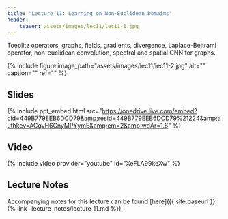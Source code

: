 ```yaml
---
title: "Lecture 11: Learning on Non-Euclidean Domains"
header:
    teaser: assets/images/lec11/lec11-1.jpg
---
```


Toeplitz operators, graphs, fields, gradients, divergence, Laplace-Beltrami
operator, non-euclidean convolution, spectral and spatial CNN for graphs.

{% include figure image_path="assets/images/lec11/lec11-2.jpg" alt="" caption="" ref="" %}

## Slides

{% include ppt_embed.html
src="https://onedrive.live.com/embed?cid=449B779EEB6DCD79&amp;resid=449B779EEB6DCD79%21224&amp;authkey=ACgvH6CnyMPYymE&amp;em=2&amp;wdAr=1.6" %}

## Video

{% include video provider="youtube" id="XeFLA99keXw" %}

## Lecture Notes

Accompanying notes for this lecture can be found [here]({{ site.baseurl }}{% link _lecture_notes/lecture_11.md %}).
